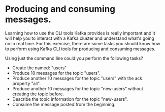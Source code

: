 # Producing and consuming messages.

Learning how to use the CLI tools Kafka provides is really important and it will help you to interact with a Kafka cluster and understand what's going on in real time. For this exercise, there are some tasks you should know how to perform using Kafka CLI tools for producing and consuming messages.

Using just the command line could you perform the following tasks?

* Create the named: "users"
* Produce 10 messages for the topic "users".
* Produce another 10 messages for the topic "users" with the ack property "all".
* Produce another 10 messages for the topic "new-users" without creating the topic before.
* Describe the topic information for the topic "new-users".
* Consume the message posted from the beginning.